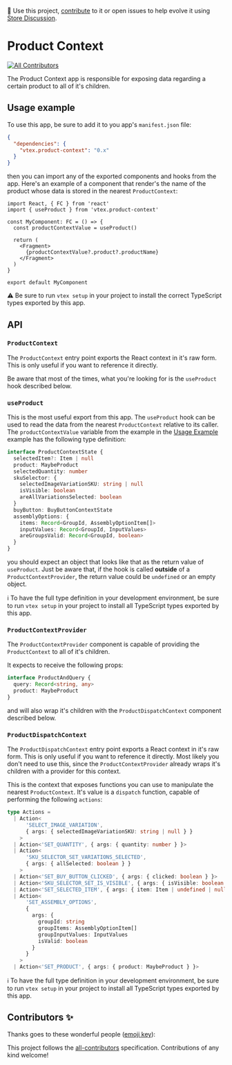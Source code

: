 📢 Use this project, [contribute](https://github.com/vtex-apps/add-to-cart-button) to it or open issues to help evolve it using [Store Discussion](https://github.com/vtex-apps/store-discussion).

# Product Context

<!-- ALL-CONTRIBUTORS-BADGE:START - Do not remove or modify this section -->
[![All Contributors](https://img.shields.io/badge/all_contributors-0-orange.svg?style=flat-square)](#contributors-)
<!-- ALL-CONTRIBUTORS-BADGE:END -->

The Product Context app is responsible for exposing data regarding a certain product to all of it's children.

## Usage example

To use this app, be sure to add it to you app's `manifest.json` file:

```json
{
  "dependencies": {
    "vtex.product-context": "0.x"
  }
}
```

then you can import any of the exported components and hooks from the app. Here's an example of a component that render's the name of the product whose data is stored in the nearest `ProductContext`:

```tsx
import React, { FC } from 'react'
import { useProduct } from 'vtex.product-context'

const MyComponent: FC = () => {
  const productContextValue = useProduct()

  return (
    <Fragment>
      {productContextValue?.product?.productName}
    </Fragment>
  )
}

export default MyComponent
```

:warning: Be sure to run `vtex setup` in your project to install the correct TypeScript types exported by this app.

## API

### `ProductContext`

The `ProductContext` entry point exports the React context in it's raw form. This is only useful if you want to reference it directly.

Be aware that most of the times, what you're looking for is the `useProduct` hook described below.

### `useProduct`

This is the most useful export from this app. The `useProduct` hook can be used to read the data from the nearest `ProductContext` relative to its caller. The `productContextValue` variable from the example in the [Usage Example](#usage-example) example has the following type definition:

```ts
interface ProductContextState {
  selectedItem?: Item | null
  product: MaybeProduct
  selectedQuantity: number
  skuSelector: {
    selectedImageVariationSKU: string | null
    isVisible: boolean
    areAllVariationsSelected: boolean
  }
  buyButton: BuyButtonContextState
  assemblyOptions: {
    items: Record<GroupId, AssemblyOptionItem[]>
    inputValues: Record<GroupId, InputValues>
    areGroupsValid: Record<GroupId, boolean>
  }
}
```

you should expect an object that looks like that as the return value of `useProduct`. Just be aware that, if the hook is called **outside** of a `ProductContextProvider`, the return value could be `undefined` or an empty object.

ℹ️ To have the full type definition in your development environment, be sure to run `vtex setup` in your project to install all TypeScript types exported by this app.

### `ProductContextProvider`

The `ProductContextProvider` component is capable of providing the `ProductContext` to all of it's children. 

It expects to receive the following props:

```ts
interface ProductAndQuery {
  query: Record<string, any>
  product: MaybeProduct
}
```

and will also wrap it's children with the `ProductDispatchContext` component described below.

### `ProductDispatchContext`

The `ProductDispatchContext` entry point exports a React context in it's raw form. This is only useful if you want to reference it directly. Most likely you don't need to use this, since the `ProductContextProvider` already wraps it's children with a provider for this context.

This is the context that exposes functions you can use to manipulate the nearest `ProductContext`. It's value is a `dispatch` function, capable of performing the following `actions`:

```ts
type Actions =
  | Action<
      'SELECT_IMAGE_VARIATION',
      { args: { selectedImageVariationSKU: string | null } }
    >
  | Action<'SET_QUANTITY', { args: { quantity: number } }>
  | Action<
      'SKU_SELECTOR_SET_VARIATIONS_SELECTED',
      { args: { allSelected: boolean } }
    >
  | Action<'SET_BUY_BUTTON_CLICKED', { args: { clicked: boolean } }>
  | Action<'SKU_SELECTOR_SET_IS_VISIBLE', { args: { isVisible: boolean } }>
  | Action<'SET_SELECTED_ITEM', { args: { item: Item | undefined | null } }>
  | Action<
      'SET_ASSEMBLY_OPTIONS',
      {
        args: {
          groupId: string
          groupItems: AssemblyOptionItem[]
          groupInputValues: InputValues
          isValid: boolean
        }
      }
    >
  | Action<'SET_PRODUCT', { args: { product: MaybeProduct } }>
```

ℹ️ To have the full type definition in your development environment, be sure to run `vtex setup` in your project to install all TypeScript types exported by this app.

## Contributors ✨

Thanks goes to these wonderful people ([emoji key](https://allcontributors.org/docs/en/emoji-key)):

<!-- ALL-CONTRIBUTORS-LIST:START - Do not remove or modify this section -->
<!-- prettier-ignore-start -->
<!-- markdownlint-disable -->
<!-- markdownlint-enable -->
<!-- prettier-ignore-end -->
<!-- ALL-CONTRIBUTORS-LIST:END -->

This project follows the [all-contributors](https://github.com/all-contributors/all-contributors) specification. Contributions of any kind welcome!